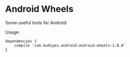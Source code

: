 # Android Wheels
Some useful tools for Android

Usage:
```
dependencies {
    compile 'com.budiyev.android:android-wheels:1.8.0'
}
```